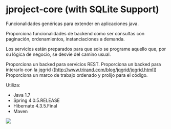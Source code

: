 # jproject-core (with SQLite Support)

Funcionalidades genéricas para extender en aplicaciones java. 

Proporciona funcionalidades de backend como ser consultas con paginación, ordenamientos, instanciaciones a demanda. 

Los servicios están preparados para que solo se programe aquello que, por su lógica de negocio, se desvíe del camino usual. 

Proporciona un backed para servicios REST. 
Proporciona un backed para interarlo con la jqgrid ([http://www.trirand.com/blog/jqgrid/jqgrid.html])
Proporciona un marco de trabajo ordenado y prolijo para el código.

Utiliza:
 - Java 1.7
 - Spring 4.0.5.RELEASE
 - Hibernate 4.3.5.Final
 - Maven
 
 
 
[![](https://jitpack.io/v/m4ttls/jproject-core.svg)](https://jitpack.io/#m4ttls/jproject-core)
